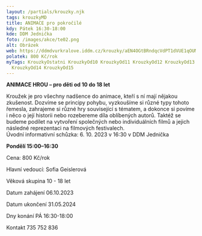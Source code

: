 ```yaml
---
layout: /partials/krouzky.njk
tags: krouzkyMD
title: ANIMACE pro pokročilé
kdy: Pátek 16:30-18:00
kde: DDM Jednička
foto: /images/akce/te02.png
alt: Obrázek
web: https://ddmdvurkralove.iddm.cz/krouzky/aEN4OGtBRndqcVdPT1dVUE1qOUMvSnhObjZkdDVwbXJFOWdNNE5WeXI5VT0=
polatek: 800 Kč/rok
myTags: KrouzkyOstatni KrouzkyOd10 KrouzkyOd11 KrouzkyOd12 KrouzkyOd13
  KrouzkyOd14 KrouzkyOd15
---
```

**ANIMACE HROU – pro děti od 10 do 18 let**

Kroužek je pro všechny nadšence do animace, kteří s ní mají nějakou zkušenost. Dozvíme se principy pohybu, vyzkoušíme si různé typy tohoto řemesla, zahrajeme si různé hry související s tématem, a dokonce si povíme i něco o její historii nebo rozebereme díla oblíbených autorů. Taktéž se budeme podílet na vytvoření společných nebo individuálních filmů a jejich následné reprezentaci na filmových festivalech.\
Úvodní informativní schůzka: 6. 10. 2023 v 16:30 v DDM Jednička

**Pondělí 15:00–16:30**

Cena: 800 Kč/rok

Hlavní vedoucí: Sofia Geislerová

Věková skupina 10 - 18 let

Datum zahájení 06.10.2023

Datum ukončení 31.05.2024

Dny konání PÁ 16:30-18:00

Kontakt 735 752 836